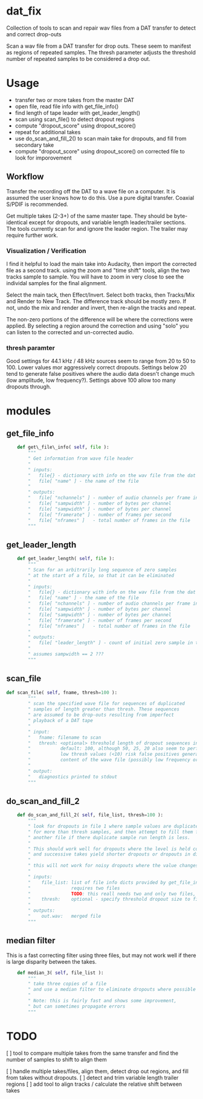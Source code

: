 # dat_fix
Collection of tools to scan and repair wav files from a DAT transfer to detect and correct drop-outs

Scan a wav file from a DAT transfer for drop outs.  These seem to manifest as regions of repeated samples. 
The thresh parameter adjusts the threshold number of repeated samples to be considered a drop out.

# Usage

* transfer two or more takes from the master DAT
* open file, read file info with get_file_info()
* find length of tape leader with get_leader_length()
* scan using scan_file() to detect dropout regions
* compute "dropout_score" using dropout_score()
* repeat for additional takes
* use do_scan_and_fill_2() to scan main take for dropouts, and fill from secondary take
* compute "dropout_score" using dropout_score() on corrected file to look for imporovement

## Workflow

Transfer the recording off the DAT to a wave file on a computer.  It is assumed the user knows how to do this. Use a pure digital transfer. Coaxial S/PDIF is recommended.

  Get multiple takes (2-3+) of the same master tape.  They should be byte-identical except for dropouts, and variable length leader/trailer sections.  The tools currently scan for and ignore the leader region. The trailer may require further work.

### Visualization / Verification

I find it helpful to load the main take into Audacity, then import the corrected file as a second track. using the zoom and "time shift" tools, align the two tracks sample to sample.  You will have to zoom in very close to see the individal samples for the final alignment.

  Select the main tack, then Effect/Invert. Select both tracks, then Tracks/Mix and Render to New Track.  The difference track should be mostly zero. If not, undo the mix and render and invert, then re-align the tracks and repeat.

  The non-zero portions of the difference will be where the corrections were applied. By selecting a region around the correction and using "solo" you can listen to the corrected and un-corrected audio.

### thresh paramter

Good settings for 44.1 kHz / 48 kHz sources seem to range from 20 to 50 to 100. Lower values mor aggressively correct dropouts.  Settings below 20 tend to generate false positives where the audio data doesn't change much (low amplitude, low frequency?).  Settings above 100 allow too many dropouts through.

# modules

## get_file_info

```python
    def get\_file\_info( self, file ):
        """
        " Get information from wave file header
        " 
        " inputs:
        "   file{} - dictionary with info on the wav file from the dat transfer
        "   file[ "name" ] - the name of the file
        "
        " outputs:
        "   file[ "nchannels" ] - number of audio channels per frame in the file
        "   file[ "sampwidth" ] - number of bytes per channel 
        "   file[ "sampwidth" ] - number of bytes per channel 
        "   file[ "framerate" ] - number of frames per second 
        "   file[ "nframes" ]   - total number of frames in the file 
        """
```

## get_leader_length

```python
    def get_leader_length( self, file ):
        """
        " Scan for an arbitrarily long sequence of zero samples
        " at the start of a file, so that it can be eliminated
        "
        " inputs:
        "   file{} - dictionary with info on the wav file from the dat transfer
        "   file[ "name" ] - the name of the file
        "   file[ "nchannels" ] - number of audio channels per frame in the file
        "   file[ "sampwidth" ] - number of bytes per channel 
        "   file[ "sampwidth" ] - number of bytes per channel 
        "   file[ "framerate" ] - number of frames per second 
        "   file[ "nframes" ]   - total number of frames in the file 
        "
        " outputs:
        "   file[ "leader_length" ] - count of initial zero sample in the file
        "
        " assumes sampwidth == 2 ???
        """
```

## scan\_file

```python
def scan_file( self, fname, thresh=100 ):
        """
        " scan the specified wave file for sequences of duplicated
        " samples of length greater than thresh. These sequences
        " are assumed to be drop-outs resulting from imperfect
        " playback of a DAT tape
        "
        " input:
        "   fname: filename to scan
        "   thresh: <optional> threshold length of dropout sequences in samples.
        "           default: 100, although 50, 25, 20 also seem to perform reas>onably well
        "           low thresh values (<10) risk false positives generated by real
        "           content of the wave file (possibly low frequency or low volume sections)
        "
        " output:
        "   diagnostics printed to stdout
        """
```

## do\_scan\_and\_fill\_2

```python
    def do_scan_and_fill_2( self, file_list, thresh=100 ):
        """
        " look for dropouts in file 1 where sample values are duplicated 
        " for more than thresh samples, and then attempt to fill them from
        " another file if there duplicate sample run length is less.
        "
        " This should work well for dropouts where the level is held constant
        " and successive takes yield shorter dropouts or dropouts in different areas.
        "
        " this will not work for noisy dropouts where the value changes rapidly.
        "
        " inputs:
        "    file_list: list of file info dicts provided by get_file_info() function
        "               requires two files
        "               TODO: this reall needs two and only two files, specify directly rather than as a list?
        "    thresh:    optional - specify threshold dropout size to fill
        "
        " outputs:
        "    out.wav:   merged file
        """
```

## median filter

This is a fast correcting filter using three files, but may not work well if there is large disparity between the takes.

```python
    def median_3( self, file_list ):
        """
        " take three copies of a file
        " and use a median filter to eliminate dropouts where possible
        "
        " Note: this is fairly fast and shows some improvement, 
        " but can sometimes propagate errors
        """
```

# TODO
[ ]  tool to compare multiple takes from the same transfer and find the number of samples to shift to align them

[ ]  handle multiple takes/files, align them, detect drop out regions, and fill from takes without dropouts.
[ ] detect and trim variable length trailer regions
[ ] add tool to align tracks / calculate the relative shift between takes